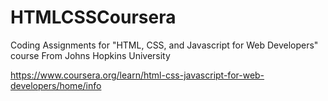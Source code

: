 # HTMLCSSCoursera

Coding Assignments for "HTML, CSS, and Javascript for Web Developers" course 
From Johns Hopkins University

https://www.coursera.org/learn/html-css-javascript-for-web-developers/home/info
